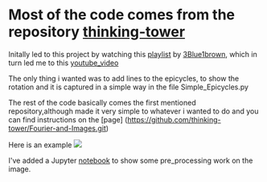 # Most of the code comes from the repository [thinking-tower](https://github.com/thinking-tower/Fourier-and-Images.git)

Initally led to this project by watching this [playlist](https://www.youtube.com/watch?v=p_di4Zn4wz4&list=PLZHQObOWTQDNPOjrT6KVlfJuKtYTftqH6) 
by [3Blue1brown](https://www.youtube.com/channel/UCYO_jab_esuFRV4b17AJtAw), which in turn led me to this 
[youtube_video](https://www.youtube.com/watch?v=qS4H6PEcCCA)

The only thing i wanted was to add lines to the epicycles, to show the rotation and it is captured in a simple way in the file Simple_Epicycles.py

The rest of the code basically comes the first mentioned repository,although made it very simple to whatever 
i wanted to do and you can find instructions on the [page] (https://github.com/thinking-tower/Fourier-and-Images.git)


Here is an example
![](https://github.com/Jason-George/Epicycles/blob/master/Examples_GIF/Lily.gif)

I've added a Jupyter [notebook](https://github.com/Jason-George/Epicycles/blob/master/Pre_Process.ipynb) to show some pre_processing work on the image.
